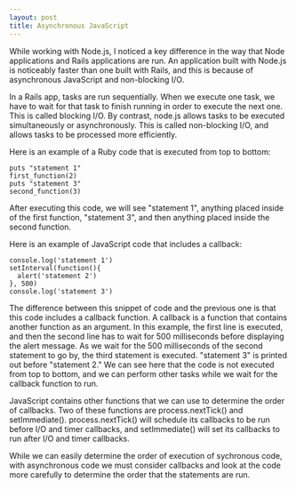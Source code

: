 ```yaml
---
layout: post
title: Asynchronous JavaScript
---
```


While working with Node.js, I noticed a key difference in the way that Node applications and Rails applications are run. An application built with Node.js is noticeably faster than one built with Rails, and this is because of asynchronous JavaScript and non-blocking I/O. 

In a Rails app, tasks are run sequentially. When we execute one task, we have to wait for that task to finish running in order to execute the next one. This is called blocking I/O. By contrast, node.js allows tasks to be executed simultaneously or asynchronously. This is called non-blocking I/O, and allows tasks to be processed more efficiently. 

Here is an example of a Ruby code that is executed from top to bottom: 

```
puts "statement 1"
first_function(2)
puts "statement 3"
second_function(3)
```

After executing this code, we will see "statement 1", anything placed inside of the first function, "statement 3", and then anything placed inside the second function. 

Here is an example of JavaScript code that includes a callback:  

```
console.log('statement 1')
setInterval(function(){
  alert('statement 2')
}, 500)
console.log('statement 3')
```

The difference between this snippet of code and the previous one is that this code includes a callback function. A callback is a function that contains another function as an argument. In this example, the first line is executed, and then the second line has to wait for 500 milliseconds before displaying the alert message. As we wait for the 500 milliseconds of the second statement to go by, the third statement is executed. "statement 3" is printed out before "statement 2." We can see here that the code is not executed from top to bottom, and we can perform other tasks while we wait for the callback function to run.

JavaScript contains other functions that we can use to determine the order of callbacks. Two of these functions are process.nextTick() and setImmediate(). process.nextTick() will schedule its callbacks to be run before I/O and timer callbacks, and setImmediate() will set its callbacks to run after I/O and timer callbacks.

While we can easily determine the order of execution of sychronous code, with asynchronous code we must consider callbacks and look at the code more carefully to determine the order that the statements are run.